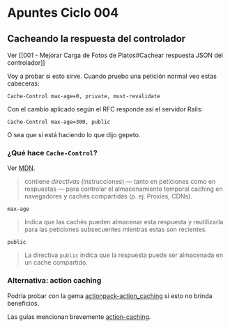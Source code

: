 # Apuntes Ciclo 004

## Cacheando la respuesta del controlador

Ver [[001 - Mejorar Carga de Fotos de Platos#Cachear respuesta JSON del controlador]]

Voy a probar si esto sirve. Cuando pruebo una petición normal veo estas cabeceras:

```
Cache-Control max-age=0, private, must-revalidate
```

Con el cambio aplicado según el RFC responde así el servidor Rails:
```
Cache-Control max-age=300, public
```

O sea que sí está haciendo lo que dijo gepeto.

### ¿Qué hace `Cache-Control`?

Ver [MDN](https://developer.mozilla.org/es/docs/Web/HTTP/Reference/Headers/Cache-Control).

> contiene _directivas_ (instrucciones) — tanto en peticiones como en respuestas — para controlar el almacenamiento temporal caching en navegadores y cachés compartidas (p. ej. Proxies, CDNs).

`max-age`
> Indica que las cachés pueden almacenar esta respuesta y reutilizarla para las peticiones subsecuentes mientras estas son recientes.

`public`
> La directiva `public` indica que la respuesta puede ser almacenada en un cache compartido.

### Alternativa: action caching

Podría probar con la gema [actionpack-action_caching](https://github.com/rails/actionpack-action_caching) si esto no brinda beneficios.

Las guías mencionan brevemente [action-caching](https://guides.rubyonrails.org/v7.1/caching_with_rails.html#action-caching).

